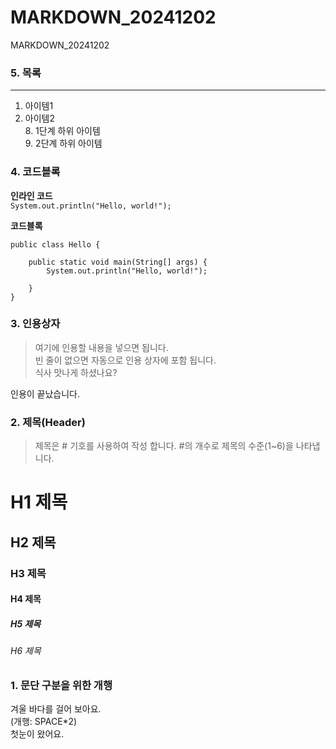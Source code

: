# MARKDOWN_20241202
MARKDOWN_20241202

### 5. 목록
---
1. 아이템1
2. 아이템2  
   8. 1단계 하위 아이템  
   9. 2단계 하위 아이템

### 4. 코드블록
**인라인 코드**  
`System.out.println("Hello, world!");`

**코드블록**
```
public class Hello {

	public static void main(String[] args) {
		System.out.println("Hello, world!");

	}
}
```

### 3. 인용상자
>여기에 인용할 내용을 넣으면 됩니다.  
>빈 줄이 없으면 자동으로 인용 상자에 포함 됩니다.  
식사 맛나게 하셨나요?

인용이 끝났습니다.

### 2. 제목(Header)
>제목은 # 기호를 사용하여 작성 합니다. #의 개수로 제목의 수준(1~6)을 나타냅니다.

# H1 제목
## H2 제목
### H3 제목
#### H4 제목
##### H5 제목
###### H6 제목

### 1. 문단 구분을 위한 개행
겨울 바다를 걸어 보아요.  
(개행: SPACE*2)  
첫눈이 왔어요.  
